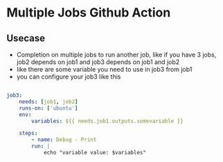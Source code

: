 # Multiple Jobs Github Action

## Usecase

- Completion on multiple jobs to run another job, like if you have 3 jobs, job2 depends on job1 and job3 depends on job1 and job2
- like there are some variable you need to use in job3 from job1
- you can configure your job3 like this

```yaml

job3:
    needs: [job1, job2]
    runs-on: ['ubuntu']
    env:
        variables: ${{ needs.job1.outputs.somevariable }}

    steps:
        - name: Debug - Print
        run: |
            echo "variable value: $variables"

```
